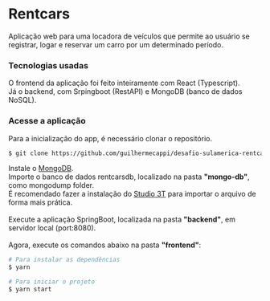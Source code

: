 # Rentcars
Aplicação web para uma locadora de veículos que permite ao usuário se registrar, logar e reservar um carro por um determinado período.

### Tecnologias usadas
O frontend da aplicação foi feito inteiramente com React (Typescript). <br />
Já o backend, com Srpingboot (RestAPI) e MongoDB (banco de dados NoSQL).

### Acesse a aplicação

Para a inicialização do app, é necessário clonar o repositório.
```bash
$ git clone https://github.com/guilhermecappi/desafio-sulamerica-rentcars.git
```
Instale o <a href="https://www.mongodb.com/" target="_blank">MongoDB</a>. <br />
Importe o banco de dados rentcarsdb, localizado na pasta **"mongo-db"**, como mongodump folder. <br />
É recomendado fazer a instalação do <a href="https://studio3t.com/download/" target="_blank">Studio 3T</a> para importar o arquivo de forma mais prática. <br />
<br />
Execute a aplicação SpringBoot, localizada na pasta **"backend"**, em servidor local (port:8080). <br />
<br />
Agora, execute os comandos abaixo na pasta **"frontend"**:
```bash
# Para instalar as dependências
$ yarn

# Para iniciar o projeto
$ yarn start
```

